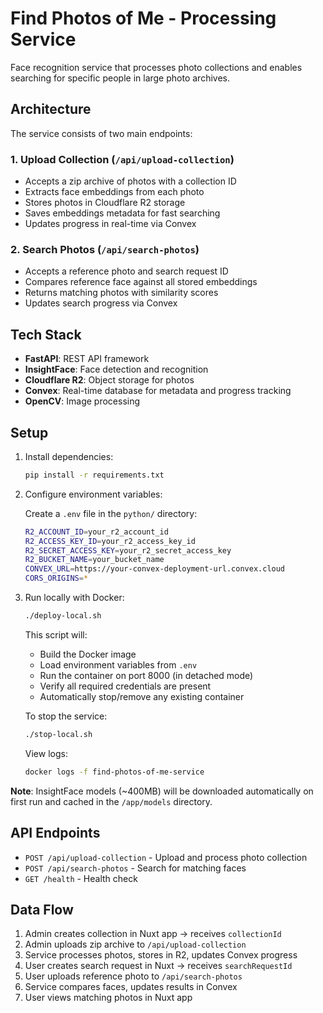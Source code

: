 # Find Photos of Me - Processing Service

Face recognition service that processes photo collections and enables searching for specific people in large photo archives.

## Architecture

The service consists of two main endpoints:

### 1. Upload Collection (`/api/upload-collection`)

- Accepts a zip archive of photos with a collection ID
- Extracts face embeddings from each photo
- Stores photos in Cloudflare R2 storage
- Saves embeddings metadata for fast searching
- Updates progress in real-time via Convex

### 2. Search Photos (`/api/search-photos`)

- Accepts a reference photo and search request ID
- Compares reference face against all stored embeddings
- Returns matching photos with similarity scores
- Updates search progress via Convex

## Tech Stack

- **FastAPI**: REST API framework
- **InsightFace**: Face detection and recognition
- **Cloudflare R2**: Object storage for photos
- **Convex**: Real-time database for metadata and progress tracking
- **OpenCV**: Image processing

## Setup

1. Install dependencies:

   ```bash
   pip install -r requirements.txt
   ```

2. Configure environment variables:

   Create a `.env` file in the `python/` directory:

   ```bash
   R2_ACCOUNT_ID=your_r2_account_id
   R2_ACCESS_KEY_ID=your_r2_access_key_id
   R2_SECRET_ACCESS_KEY=your_r2_secret_access_key
   R2_BUCKET_NAME=your_bucket_name
   CONVEX_URL=https://your-convex-deployment-url.convex.cloud
   CORS_ORIGINS=*
   ```

3. Run locally with Docker:

   ```bash
   ./deploy-local.sh
   ```

   This script will:
   - Build the Docker image
   - Load environment variables from `.env`
   - Run the container on port 8000 (in detached mode)
   - Verify all required credentials are present
   - Automatically stop/remove any existing container

   To stop the service:

   ```bash
   ./stop-local.sh
   ```

   View logs:

   ```bash
   docker logs -f find-photos-of-me-service
   ```

**Note**: InsightFace models (~400MB) will be downloaded automatically on first run and cached in the `/app/models` directory.

## API Endpoints

- `POST /api/upload-collection` - Upload and process photo collection
- `POST /api/search-photos` - Search for matching faces
- `GET /health` - Health check

## Data Flow

1. Admin creates collection in Nuxt app → receives `collectionId`
2. Admin uploads zip archive to `/api/upload-collection`
3. Service processes photos, stores in R2, updates Convex progress
4. User creates search request in Nuxt → receives `searchRequestId`
5. User uploads reference photo to `/api/search-photos`
6. Service compares faces, updates results in Convex
7. User views matching photos in Nuxt app
